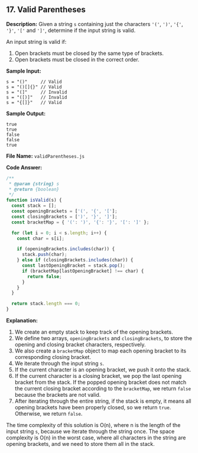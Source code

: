 ## 17. Valid Parentheses

**Description:**
Given a string `s` containing just the characters `'('`, `')'`, `'{'`, `'}'`, `'['` and `']'`, determine if the input string is valid.

An input string is valid if:

1. Open brackets must be closed by the same type of brackets.
2. Open brackets must be closed in the correct order.

**Sample Input:**
```
s = "()"     // Valid
s = "()[]{}" // Valid
s = "(]"     // Invalid
s = "([)]"   // Invalid
s = "{[]}"   // Valid
```

**Sample Output:**
```
true
true
false
false
true
```

**File Name:** `validParentheses.js`

**Code Answer:**

```javascript
/**
 * @param {string} s
 * @return {boolean}
 */
function isValid(s) {
  const stack = [];
  const openingBrackets = ['(', '{', '['];
  const closingBrackets = [')', '}', ']'];
  const bracketMap = { '(': ')', '{': '}', '[': ']' };

  for (let i = 0; i < s.length; i++) {
    const char = s[i];

    if (openingBrackets.includes(char)) {
      stack.push(char);
    } else if (closingBrackets.includes(char)) {
      const lastOpeningBracket = stack.pop();
      if (bracketMap[lastOpeningBracket] !== char) {
        return false;
      }
    }
  }

  return stack.length === 0;
}
```

**Explanation:**

1. We create an empty stack to keep track of the opening brackets.
2. We define two arrays, `openingBrackets` and `closingBrackets`, to store the opening and closing bracket characters, respectively.
3. We also create a `bracketMap` object to map each opening bracket to its corresponding closing bracket.
4. We iterate through the input string `s`.
5. If the current character is an opening bracket, we push it onto the stack.
6. If the current character is a closing bracket, we pop the last opening bracket from the stack. If the popped opening bracket does not match the current closing bracket according to the `bracketMap`, we return `false` because the brackets are not valid.
7. After iterating through the entire string, if the stack is empty, it means all opening brackets have been properly closed, so we return `true`. Otherwise, we return `false`.

The time complexity of this solution is O(n), where n is the length of the input string `s`, because we iterate through the string once. The space complexity is O(n) in the worst case, where all characters in the string are opening brackets, and we need to store them all in the stack.